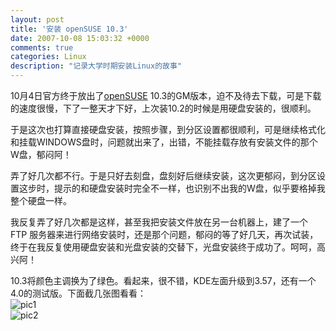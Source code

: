 ```yaml
---
layout: post
title: '安装 openSUSE 10.3'
date: 2007-10-08 15:03:32 +0000
comments: true
categories: Linux
description: "记录大学时期安装Linux的故事"
---
```


10月4日官方终于放出了[openSUSE][opensuse_link] 10.3的GM版本，迫不及待去下载，可是下载的速度很慢，下了一整天才下好，上次装10.2的时候是用硬盘安装的，很顺利。   
   
于是这次也打算直接硬盘安装，按照步骤，到分区设置都很顺利，可是继续格式化和挂载WINDOWS盘时，问题就出来了，出错，不能挂载存放有安装文件的那个W盘，郁闷阿！   
<!-- more -->
   
弄了好几次都不行。于是只好去刻盘，盘刻好后继续安装，这次更郁闷，到分区设置这步时，提示的和硬盘安装时完全不一样，也识别不出我的W盘，似乎要格掉我整个硬盘一样。   
   
我反复弄了好几次都是这样，甚至我把安装文件放在另一台机器上，建了一个 FTP 服务器来进行网络安装时，还是那个问题，郁闷的等了好几天，再次试装，终于在我反复使用硬盘安装和光盘安装的交替下，光盘安装终于成功了。呵呵，高兴阿！   
   
10.3将颜色主调换为了绿色。看起来，很不错，KDE左面升级到3.57，还有一个4.0的测试版。下面截几张图看看：   
![pic1][pic_1]   
![pic2][pic_2]   

[opensuse_link]: http://opensuse.org
[pic_1]: https://old-en.opensuse.org/images/thumb/d/db/103gnome-desktop.jpg/400px-103gnome-desktop.jpg
[pic_2]: https://old-en.opensuse.org/File:103-KDE-desktop.jpg